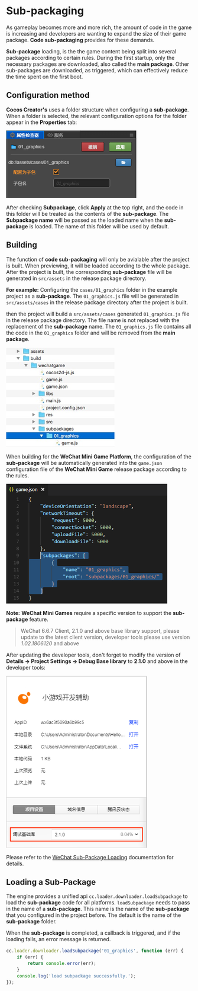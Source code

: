 # Sub-packaging

As gameplay becomes more and more rich, the amount of code in the game is increasing and developers are wanting to expand the size of their game package. **Code sub-packaging** provides for these demands.

**Sub-package** loading, is the the game content being split into several packages according to certain rules. During the first startup, only the necessary packages are downloaded, also called the **main package**. Other sub-packages are downloaded, as triggered, which can effectively reduce the time spent on the first boot.

## Configuration method

__Cocos Creator's__ uses a folder structure when configuring a **sub-package**. When a folder is selected, the relevant configuration options for the folder appear in the **Properties** tab:

![subpackage](./subpackage/subpackage.png)

After checking **Subpackage**, click __Apply__ at the top right, and the code in this folder will be treated as the contents of the __sub-package__. The **Subpackage name** will be passed as the loaded name when the __sub-package__ is loaded. The name of this folder will be used by default.

## Building

The function of **code sub-packaging** will only be avialable after the project is built. When previewing, it will be loaded according to the whole package. After the project is built, the corresponding **sub-package** file will be generated in `src/assets` in the release package directory.

**For example:** Configuring the `cases/01_graphics` folder in the example project as a **sub-package**. The `01_graphics.js` file will be generated in `src/assets/cases` in the release package directory after the project is built.

then the project will build a `src/assets/cases` generated `01_graphics.js` file in the release package directory. The file name is not replaced with the replacement of the **sub-package** name. The `01_graphics.js` file contains all the code in the `01_graphics` folder and will be removed from the **main package**.

![package](./subpackage/package.png)

When building for the **WeChat Mini Game Platform**, the configuration of the **sub-package** will be automatically generated into the `game.json` configuration file of the **WeChat Mini Game** release package according to the rules.

![profile](./subpackage/profile.png)

**Note:** **WeChat Mini Games** require a specific version to support the **sub-package** feature.
> WeChat 6.6.7 Client, 2.1.0 and above base library support, please update to the latest client version, developer tools please use version *1.02.1806120* and above

After updating the developer tools, don't forget to modify the version of __Details -> Project Settings -> Debug Base library__ to __2.1.0__ and above in the developer tools:

![subpackage2](./subpackage/subpackage2.png)

Please refer to the [WeChat Sub-Package Loading](https://developers.weixin.qq.com/minigame/en/dev/tutorial/base/subpackages.html) documentation for details.

## Loading a Sub-Package

The engine provides a unified api `cc.loader.downloader.loadSubpackage` to load the **sub-package** code for all platforms. `loadSubpackage` needs to pass in the name of a **sub-package**. This name is the name of the **sub-package** that you configured in the project before. The default is the name of the **sub-package** folder.

When the **sub-package** is completed, a callback is triggered, and if the loading fails, an error message is returned.

```javascript
cc.loader.downloader.loadSubpackage('01_graphics', function (err) {
    if (err) {
        return console.error(err);
    }
    console.log('load subpackage successfully.');
});
```
